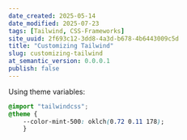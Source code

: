 ```yaml
---
date_created: 2025-05-14
date_modified: 2025-07-23
tags: [Tailwind, CSS-Frameworks]
site_uuid: 2f693c12-3dd8-4a3d-b678-4b6443009c5d
title: "Customizing Tailwind"
slug: customizing-tailwind
at_semantic_version: 0.0.0.1
publish: false
---
```


Using theme variables:
```css
@import "tailwindcss";
@theme { 
	--color-mint-500: oklch(0.72 0.11 178);
	}
```